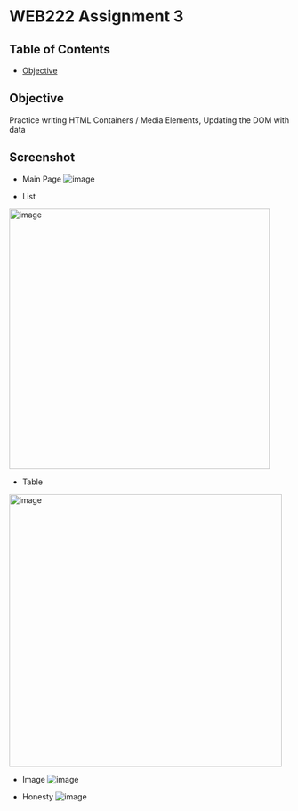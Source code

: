 # WEB222 Assignment 3

## Table of Contents

- [Objective](#Objective)

## Objective
Practice writing HTML Containers / Media Elements, Updating the DOM with data

## Screenshot
- Main Page
![image](https://user-images.githubusercontent.com/57276658/163865370-1fbbbe37-8f9b-4a3f-8ea3-35168f70924b.png)

- List
<img width="468" alt="image" src="https://user-images.githubusercontent.com/57276658/163865416-8769a1d8-4d45-459b-b090-a0afb5df0b44.png">

- Table
<img width="490" alt="image" src="https://user-images.githubusercontent.com/57276658/163865458-72a04269-2542-4674-8b4a-524d4b7c6ebf.png">

- Image
![image](https://user-images.githubusercontent.com/57276658/163865511-fa016c68-ff86-4ea7-9dcc-2ac50b101bce.png)

- Honesty
![image](https://user-images.githubusercontent.com/57276658/163865642-91bd4e2c-1e55-45e8-a2f0-d8597e131fdd.png)
